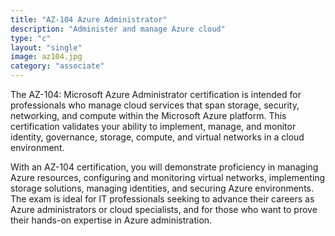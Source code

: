 ```yaml
---
title: "AZ-104 Azure Administrator"
description: "Administer and manage Azure cloud"
type: "c"
layout: "single"
image: az104.jpg
category: "associate"
---
```


The AZ-104: Microsoft Azure Administrator certification is intended for professionals who manage cloud services that span storage, security, networking, and compute within the Microsoft Azure platform. This certification validates your ability to implement, manage, and monitor identity, governance, storage, compute, and virtual networks in a cloud environment.

With an AZ-104 certification, you will demonstrate proficiency in managing Azure resources, configuring and monitoring virtual networks, implementing storage solutions, managing identities, and securing Azure environments. The exam is ideal for IT professionals seeking to advance their careers as Azure administrators or cloud specialists, and for those who want to prove their hands-on expertise in Azure administration.


